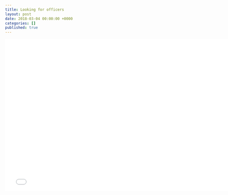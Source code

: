 ```yaml
---
title: Looking for officers
layout: post
date: 2018-03-04 00:00:00 +0000
categories: []
published: true
---
```

<iframe src="[https://docs.google.com/forms/d/e/1FAIpQLScwItmXhP0cmdsRQM-tDXlV_INJPKvudn84YRP2EUHY43VB-w/viewform?embedded=true](https://docs.google.com/forms/d/e/1FAIpQLScwItmXhP0cmdsRQM-tDXlV_INJPKvudn84YRP2EUHY43VB-w/viewform?embedded=true "https://docs.google.com/forms/d/e/1FAIpQLScwItmXhP0cmdsRQM-tDXlV_INJPKvudn84YRP2EUHY43VB-w/viewform?embedded=true")" width="760" height="500" frameborder="0" marginheight="0" marginwidth="0">Loading...</iframe>